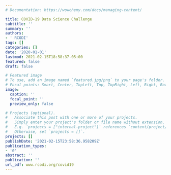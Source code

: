 ```yaml
---
# Documentation: https://wowchemy.com/docs/managing-content/

title: COVID-19 Data Science Challenge
subtitle: ''
summary: ''
authors:
- ' RCODI'
tags: []
categories: []
date: '2020-01-01'
lastmod: 2021-02-15T18:58:37-05:00
featured: false
draft: false

# Featured image
# To use, add an image named `featured.jpg/png` to your page's folder.
# Focal points: Smart, Center, TopLeft, Top, TopRight, Left, Right, BottomLeft, Bottom, BottomRight.
image:
  caption: ''
  focal_point: ''
  preview_only: false

# Projects (optional).
#   Associate this post with one or more of your projects.
#   Simply enter your project's folder or file name without extension.
#   E.g. `projects = ["internal-project"]` references `content/project/deep-learning/index.md`.
#   Otherwise, set `projects = []`.
projects: []
publishDate: '2021-02-15T23:58:36.958209Z'
publication_types:
- '0'
abstract: ''
publication: ''
url_pdf: www.rcodi.org/covid19
---
```

